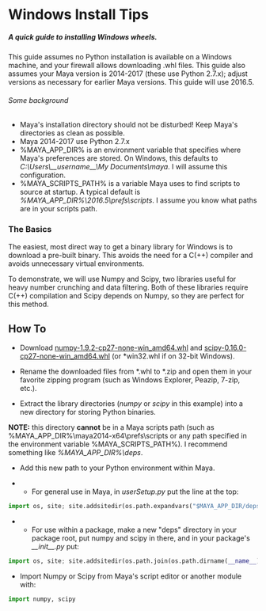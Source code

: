# Windows Install Tips
##### A quick guide to installing Windows wheels.

This guide assumes no Python installation is available on a Windows machine,
and your firewall allows downloading .whl files. This guide also assumes your
Maya version is 2014-2017 (these use Python 2.7.x); adjust versions as
necessary for earlier Maya versions. This guide will use 2016.5.

###### Some background
* Maya's installation directory should not be disturbed! Keep Maya's directories
as clean as possible.
* Maya 2014-2017 use Python 2.7.x
* %MAYA_APP_DIR% is an environment variable that specifies where Maya's
preferences are stored. On Windows, this defaults to
*C:\\Users\\\_\_username\_\_\\My Documents\\maya*.
I will assume this configuration.
* %MAYA_SCRIPTS_PATH% is a variable Maya uses to find scripts to source at startup.
A typical default is *%MAYA_APP_DIR%\\2016.5\\prefs\\scripts*.
I assume you know what paths are in your scripts path.

### The Basics
The easiest, most direct way to get a binary library for Windows is to
download a pre-built binary. This avoids the need for a C(++) compiler
and avoids unnecessary virtual environments. 

To demonstrate, we will use Numpy and Scipy, two libraries useful for
heavy number crunching and data filtering. Both of these libraries require
C(++) compilation and Scipy depends on Numpy, so they are perfect for this method.

How To
--
* Download
[numpy-1.9.2-cp27-none-win_amd64.whl](https://pypi.anaconda.org/carlkl/simple/numpy/)
and
[scipy-0.16.0-cp27-none-win_amd64.whl](https://pypi.anaconda.org/carlkl/simple/scipy/)
(or \*win32.whl if on 32-bit Windows).
 
* Rename the downloaded files from \*.whl to \*.zip and open them in your
favorite zipping program (such as Windows Explorer, Peazip, 7-zip, etc.).
 
* Extract the library directories (*numpy* or *scipy* in this example)
into a new directory for storing Python binaries.

**NOTE:** this directory **cannot** be in a Maya scripts path
(such as %MAYA_APP_DIR%\\maya2014-x64\\prefs\\scripts or any path
specified in the environment variable %MAYA_SCRIPTS_PATH%).
I recommend something like *%MAYA_APP_DIR%\\deps*.

* Add this new path to your Python environment within Maya.

* * For general use in Maya, in _userSetup.py_ put the line at the top:
```python
import os, site; site.addsitedir(os.path.expandvars("$MAYA_APP_DIR/deps"))
```

* * For use within a package, make a new "deps" directory in your
package root, put numpy and scipy in there, and in your package's
_\_\_init\_\_.py_ put:
```python
import os, site; site.addsitedir(os.path.join(os.path.dirname(__name__)), "deps")
```

* Import Numpy or Scipy from Maya's script editor or another module with:
```python
import numpy, scipy
```

